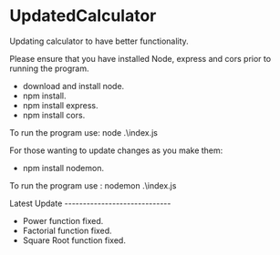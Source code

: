 # UpdatedCalculator
Updating calculator to have better functionality.

Please ensure that you have installed Node, express and cors prior to running the program.

- download and install node.
- npm install.
- npm install express.
- npm install cors.

To run the program use: node .\index.js

For those wanting to update changes as you make them:
- npm install nodemon.

To run the program use : nodemon .\index.js


Latest Update -----------------------------

- Power function fixed.
- Factorial function fixed.
- Square Root function fixed.

